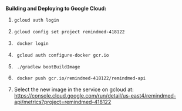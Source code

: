 **Building and Deploying to Google Cloud:**

1. ```bash
   gcloud auth login
   ```
2. ```bash
   gcloud config set project remindmed-418122
   ```
3. ```bash
    docker login
    ```
4. ```bash
    gcloud auth configure-docker gcr.io
    ```
5. ```bash
    ./gradlew bootBuildImage
    ```
6. ```bash
    docker push gcr.io/remindmed-418122/remindmed-api
    ```
7. Select the new image in the service on gcloud at:
   https://console.cloud.google.com/run/detail/us-east4/remindmed-api/metrics?project=remindmed-418122